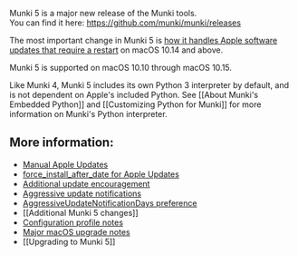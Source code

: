 Munki 5 is a major new release of the Munki tools.  
You can find it here: https://github.com/munki/munki/releases

The most important change in Munki 5 is [how it handles Apple software updates that require a restart](manual-apple-updates-in-munki-5) on macOS 10.14 and above.

Munki 5 is supported on macOS 10.10 through macOS 10.15.

Like Munki 4, Munki 5 includes its own Python 3 interpreter by default, and is not dependent on Apple's included Python. See [[About Munki's Embedded Python]] and [[Customizing Python for Munki]] for more information on Munki's Python interpreter.

## More information:

* [Manual Apple Updates](manual-apple-updates-in-Munki-5)
* [force_install_after_date for Apple Updates](force_install_after_date-for-Apple-Updates-in-munki-5)
* [Additional update encouragement](additional-update-encouragement-in-munki-5)
* [Aggressive update notifications](aggressive-update-notifications-in-munki-5)
* [AggressiveUpdateNotificationDays preference](aggressiveupdatenotificationdays-preference)
* [[Additional Munki 5 changes]]
* [Configuration profile notes](softwareupdate-and-configuration-profile-notes)
* [Major macOS upgrade notes](major-macos-upgrade-notes)
* [[Upgrading to Munki 5]]
